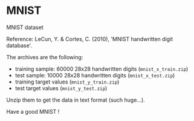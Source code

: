 # MNIST
MNIST dataset

Reference: LeCun, Y. & Cortes, C. (2010), 'MNIST handwritten digit database'.

The archives are the following:
- training sample: 60000 28x28 handwritten digits (`mnist_x_train.zip`)
- test sample: 10000 28x28 handwritten digits (`mnist_x_test.zip`)
- training target values (`mnist_y_train.zip`)
- test target values (`mnist_y_test.zip`)

Unzip them to get the data in text format (such huge...).

Have a good MNIST !
